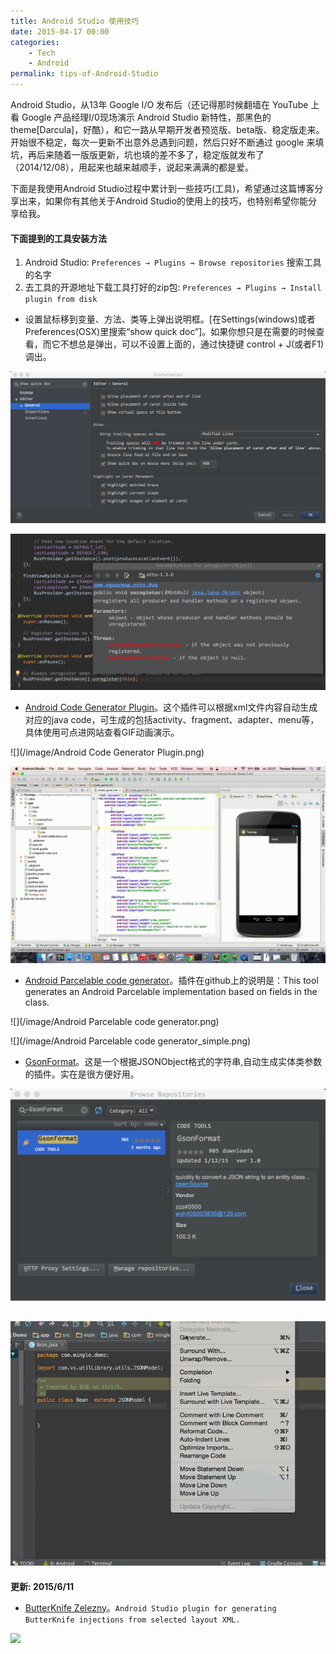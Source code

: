 ```yaml
---
title: Android Studio 使用技巧
date: 2015-04-17 00:00
categories: 
    - Tech
    - Android
permalink: tips-of-Android-Studio
---
```


Android Studio，从13年 Google I/O 发布后（还记得那时候翻墙在 YouTube 上看 Google 产品经理I/0现场演示 Android Studio 新特性，那黑色的theme[Darcula]，好酷），和它一路从早期开发者预览版、beta版、稳定版走来。开始很不稳定，每次一更新不出意外总遇到问题，然后只好不断通过 google 来填坑，再后来随着一版版更新，坑也填的差不多了，稳定版就发布了（2014/12/08），用起来也越来越顺手，说起来满满的都是爱。

下面是我使用Android Studio过程中累计到一些技巧(工具)，希望通过这篇博客分享出来，如果你有其他关于Android Studio的使用上的技巧，也特别希望你能分享给我。

#### 下面提到的工具安装方法
1. Android Studio:  `Preferences → Plugins → Browse repositories` 搜索工具的名字
2. 去工具的开源地址下载工具打好的zip包: `Preferences → Plugins → Install plugin from disk`

* 设置鼠标移到变量、方法、类等上弹出说明框。[在Settings(windows)或者Preferences(OSX)里搜索“show quick doc”]。如果你想只是在需要的时候查看，而它不想总是弹出，可以不设置上面的，通过快捷键 control + J(或者F1)调出。

![](/image/as_tip_show_quick_doc.png)

![](/image/as_tip_show_quick_doc_simple.png)

* [Android Code Generator Plugin](http://tmorcinek.github.io/android-codegenerator-plugin-intellij/)。这个插件可以根据xml文件内容自动生成对应的java code，可生成的包括activity、fragment、adapter、menu等，具体使用可点进网站查看GIF动画演示。

![](/image/Android Code Generator Plugin.png)

![](/image/generate_activity.gif)

* [Android Parcelable code generator](https://github.com/mcharmas/android-parcelable-intellij-plugin)。插件在github上的说明是：This tool generates an Android Parcelable implementation based on fields in the class.

![](/image/Android Parcelable code generator.png)

![](/image/Android Parcelable code generator_simple.png)

* [GsonFormat](https://github.com/zzz40500/GsonFormat)。这是一个根据JSONObject格式的字符串,自动生成实体类参数的插件。实在是很方便好用。

![](/image/GsonFormat.png)

![](/image/GsonFormat_simple.gif)
---
**更新: 2015/6/11**

* [ButterKnife Zelezny](https://github.com/avast/android-butterknife-zelezny)。`Android Studio plugin for generating ButterKnife injections from selected layout XML.`

![](http://ww3.sinaimg.cn/mw690/62ed8609gw1et09ls3nl5g20js0gfq8q.gif)